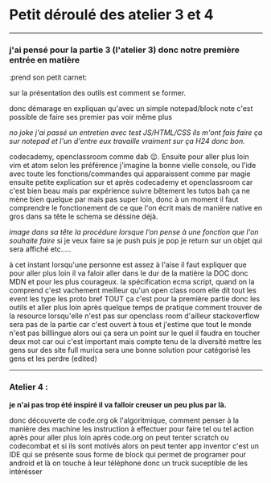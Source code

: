 # Petit déroulé des atelier 3 et 4

---

### j'ai pensé pour la partie 3 (l'atelier 3) donc notre première entrée en matière

:prend son petit carnet:

sur la présentation des outils est comment se former.

donc démarage en expliquan qu'avec un simple notepad/block note c'est possible de faire ses premier pas voir même plus

*no joke j'ai passé un entretien avec test JS/HTML/CSS ils m'ont fais faire ça sur notepad et l'un d'entre eux travaille vraiment sur ça H24 donc bon.*

codecademy, openclassroom comme dab :wink:.
Ensuite pour aller plus loin vim et atom selon les préférence j'imagine la bonne vielle console, ou l'ide avec toute les fonctions/commandes qui apparaissent comme par magie
ensuite petite explication sur et après codecademy et openclassroom car c'est bien beau mais par expérience suivre bêtement les tutos bah ça ne mène bien quelque par mais pas super loin, donc à un moment il faut comprendre le fonctionement de ce que l'on écrit mais de manière native en gros dans sa tête le schema se déssine déjà.

*image dans sa tête la procédure lorsque l'on pense à une fonction que l'on souhaite faire*
si je veux faire sa je push puis je pop je return sur un objet qui sera affiché etc.....

à cet instant lorsqu'une personne est assez à l'aise il faut expliquer que pour aller plus loin il va faloir aller dans le dur de la matière
la DOC
donc MDN et pour les plus courageux.
la spécification ecma script, quand on la comprend c'est vachement meilleur qu'un open class room
elle dit tout les event les type les proto bref TOUT
ça c'est pour la première partie donc les outils et aller plus loin après quelque temps de pratique comment trouver de la resource lorsqu'elle n'est pas sur openclass room
d'ailleur stackoverflow sera pas de la partie car c'est ouvert à tous
et j'estime que tout le monde n'est pas billlingue alors oui ça sera un point sur le quel il faudra en toucher deux mot car oui c'est important
mais compte tenu de la diversité mettre les gens sur des site full murica sera une bonne solution pour catégorisé les gens et les perdre (edited)

---

### Atelier 4 :

**je n'ai pas trop été inspiré il va falloir creuser un peu plus par là.**

donc découverte de code.org ok
l'algoritmique, comment penser à la manière des machine les instruction à effectuer pour faire tel ou tel action
après pour aller plus loin après code.org on peut tenter scratch ou codecombat
et si ils sont motivés alors on peut tenter app inventor c'est un IDE qui se présente sous forme de block qui permet de programer pour android
et là on touche à leur téléphone donc un truck suceptible de les intérésser
